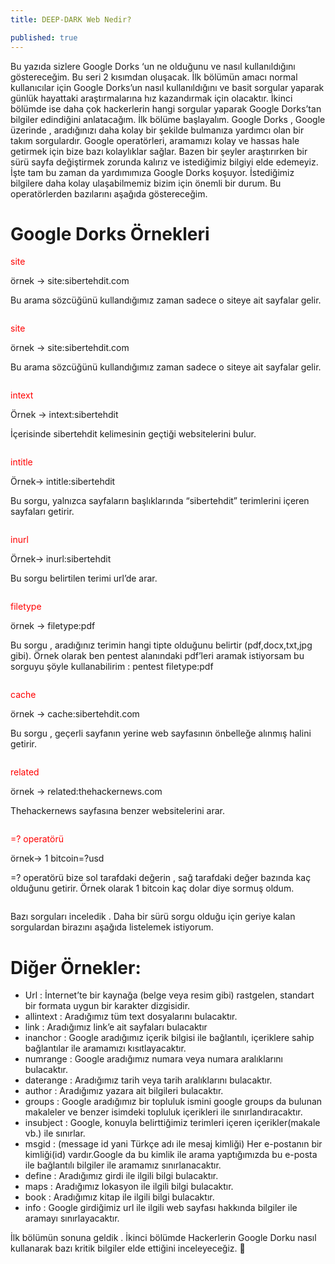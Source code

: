 ```yaml
---
title: DEEP-DARK Web Nedir?

published: true
---
```

<p>Bu yazıda sizlere Google Dorks ‘un ne olduğunu ve nasıl kullanıldığını göstereceğim.
Bu seri 2 kısımdan oluşacak. İlk bölümün amacı normal kullanıcılar için Google Dorks’un nasıl kullanıldığını ve basit sorgular yaparak günlük hayattaki araştırmalarına hız kazandırmak için olacaktır. İkinci bölümde ise daha çok hackerlerin hangi sorgular yaparak Google Dorks’tan bilgiler edindiğini anlatacağım. İlk bölüme başlayalım.
Google Dorks , Google üzerinde , aradığınızı daha kolay bir şekilde bulmanıza yardımcı olan bir takım sorgulardır. Google operatörleri, aramamızı kolay ve hassas hale getirmek için bize bazı kolaylıklar sağlar. Bazen bir şeyler araştırırken bir sürü sayfa değiştirmek zorunda kalırız ve istediğimiz bilgiyi elde edemeyiz. İşte tam bu zaman da yardımımıza Google Dorks koşuyor. İstediğimiz bilgilere daha kolay ulaşabilmemiz bizim için önemli bir durum. Bu operatörlerden bazılarını aşağıda göstereceğim.</p>


# [](#header-1)Google Dorks Örnekleri

<a style="color:red;">site</a>
<p>örnek -> site:sibertehdit.com</p>
<p>Bu arama sözcüğünü kullandığımız zaman sadece o siteye ait sayfalar gelir.</p>
<img src="https://miro.medium.com/max/700/1*pPpjrpim9QMIJPaDw3y4SQ.png" alt="">

<a style="color:red;">site</a>
<p>örnek -> site:sibertehdit.com</p>
<p>Bu arama sözcüğünü kullandığımız zaman sadece o siteye ait sayfalar gelir.</p>
<img src="https://miro.medium.com/max/700/1*pPpjrpim9QMIJPaDw3y4SQ.png" alt="">

<a style="color:red;">intext</a>
<p>Örnek -> intext:sibertehdit</p>
<p>İçerisinde sibertehdit kelimesinin geçtiği websitelerini bulur.</p>
<img src="https://miro.medium.com/max/700/1*OunInVF8RjxOLpmaiv9omg.png" alt="">

<a style="color:red;">intitle</a>
<p>Örnek-> intitle:sibertehdit</p>
<p>Bu sorgu, yalnızca sayfaların başlıklarında “sibertehdit” terimlerini içeren sayfaları getirir.</p>
<img src="https://miro.medium.com/max/700/1*VTG8CW0qQPZu0t8wBqjBtQ.png" alt="">

<a style="color:red;">inurl</a>
<p>Örnek-> inurl:sibertehdit</p>
<p>Bu sorgu belirtilen terimi url’de arar.</p>
<img src="https://miro.medium.com/max/2400/1*ESgJfBr3uEdo375QuhAfxA.png" alt="">

<a style="color:red;">filetype</a>
<p>örnek -> filetype:pdf</p>
<p>Bu sorgu , aradığınız terimin hangi tipte olduğunu belirtir (pdf,docx,txt,jpg gibi). Örnek olarak ben pentest alanındaki pdf’leri aramak istiyorsam bu sorguyu şöyle kullanabilirim : pentest filetype:pdf</p>
<img src="https://miro.medium.com/max/700/1*iY2c5wU5aaRyOOxtng1DIg.png" alt="">

<a style="color:red;">cache</a>
<p>örnek -> cache:sibertehdit.com</p>
<p>Bu sorgu , geçerli sayfanın yerine web sayfasının önbelleğe alınmış halini getirir.</p>
<img src="https://miro.medium.com/max/700/1*IWXu2tyy1cYW2ug_efWRjQ.png" alt="">

<a style="color:red;">related</a>
<p>örnek -> related:thehackernews.com</p>
<p>Thehackernews sayfasına benzer websitelerini arar.</p>
<img src="https://miro.medium.com/max/700/1*sHKVXX6a9vdA9RlREZR8oA.png" alt="">

<a style="color:red;">=? operatörü</a>
<p>örnek-> 1 bitcoin=?usd</p>
<p>=? operatörü bize sol tarafdaki değerin , sağ tarafdaki değer bazında kaç olduğunu getirir. Örnek olarak 1 bitcoin kaç dolar diye sormuş oldum.</p>
<img src="https://miro.medium.com/max/700/1*VlGn4lVG-xWmKwbtsaV4UA.png" alt="">

<p>Bazı sorguları inceledik . Daha bir sürü sorgu olduğu için geriye kalan sorgulardan birazını aşağıda listelemek istiyorum.</p>

# [](#header-2)Diğer Örnekler:
* Url : İnternet’te bir kaynağa (belge veya resim gibi) rastgelen, standart bir formata uygun bir karakter dizgisidir.
* allintext : Aradığımız tüm text dosyalarını bulacaktır.
* link : Aradığımız link’e ait sayfaları bulacaktır
* inanchor : Google aradığımız içerik bilgisi ile bağlantılı, içeriklere sahip bağlantılar ile aramamızı kısıtlayacaktır.
* numrange : Google aradığımız numara veya numara aralıklarını bulacaktır.
* daterange : Aradığımız tarih veya tarih aralıklarını bulacaktır.
* author : Aradığımız yazara ait bilgileri bulacaktır.
* groups : Google aradığımız bir topluluk ismini google groups da bulunan makaleler ve benzer isimdeki topluluk içerikleri ile sınırlandıracaktır.
* insubject : Google, konuyla belirttiğimiz terimleri içeren içerikler(makale vb.) ile sınırlar.
* msgid : (message id yani Türkçe adı ile mesaj kimliği) Her e-postanın bir kimliği(id) vardır.Google da bu kimlik ile arama yaptığımızda bu e-posta ile bağlantılı bilgiler ile aramamız sınırlanacaktır.
* define : Aradığımız girdi ile ilgili bilgi bulacaktır.
* maps : Aradığımız lokasyon ile ilgili bilgi bulacaktır.
* book : Aradığımız kitap ile ilgili bilgi bulacaktır.
* info : Google girdiğimiz url ile ilgili web sayfası hakkında bilgiler ile aramayı sınırlayacaktır.
<p>İlk bölümün sonuna geldik . İkinci bölümde Hackerlerin Google Dorku nasıl kullanarak bazı kritik bilgiler elde ettiğini inceleyeceğiz. 🙂</p>
